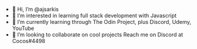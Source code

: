 - 👋 Hi, I’m @ajsarkis
- 👀 I’m interested in learning full stack development with Javascript
- 🌱 I’m currently learning through The Odin Project, plus Discord, Udemy, YouTube
- 💞️ I’m looking to collaborate on cool projects
Reach me on Discord at Cocos#4498

<!---
ajsarkis/ajsarkis is a ✨ special ✨ repository because its `README.md` (this file) appears on your GitHub profile.
You can click the Preview link to take a look at your changes.
--->
